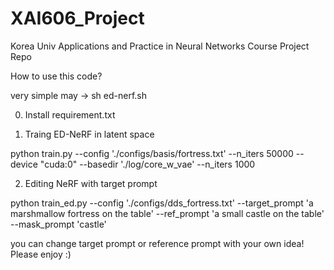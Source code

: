 # XAI606_Project
Korea Univ Applications and Practice in Neural Networks Course Project Repo

How to use this code? 

very simple may -> sh ed-nerf.sh

0. Install requirement.txt

1. Traing ED-NeRF in latent space

python train.py --config './configs/basis/fortress.txt' --n_iters 50000 --device "cuda:0" --basedir './log/core_w_vae' --n_iters 1000

2. Editing NeRF with target prompt

python train_ed.py --config './configs/dds_fortress.txt' --target_prompt 'a marshmallow fortress on the table' --ref_prompt 'a small castle on the table' --mask_prompt 'castle'

you can change target prompt or reference prompt with your own idea!
Please enjoy :)
